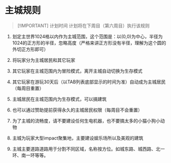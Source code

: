 
# 主城规则

> [!IMPORTANT] 计划时间
> 计划将在下周目（第六周目）执行该规则

1. 划定主世界1024格以内作为主城范围，这个范围是：以(0,0)为中心，半径为1024的正方形的半径，忽略高度（严格来讲正方形没有半径，理解为这个圆的外切正方形即可）

2. 将玩家分为主城居民和其它玩家

3. 其它玩家在主城范围内为冒险模式，离开主城自动切换为生存模式

4. 其它玩家在游玩30天后（以TAB列表底部显示的时间为准）自动成为主城居民（每周目重置）

5. 主城居民在主城范围内为生存模式，可以搞建筑

6. 也可以通过赞助提前获得永久的主城居民权限（每周目不会重置）

7. 为了主城的流畅度，请不要建设任何生电机器，也不要搞太多的小猫小狗小动物

8. 主城为玩家大型impact聚集地，主要建设娱乐场所以及美观的建筑

9. 主城主要道路道路用于分割不同区域，名称按方位。如城东路、城西路、北一环、南一环等等。